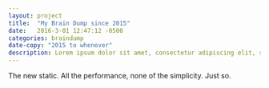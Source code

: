 ```yaml
---
layout: project
title:  "My Brain Dump since 2015"
date:   2016-3-01 12:47:12 -0500
categories: braindump
date-copy: "2015 to whenever"
description: Lorem ipsum dolor sit amet, consectetur adipiscing elit, sed do eiusmod tempor incididunt ut labore et dolore magna aliqua. Ut enim ad minim veniam, quis nostrud exercitation ullamco laboris nisi ut aliquip ex ea commodo consequat. 
---
```

The new static. All the performance, none of the simplicity. Just so.
